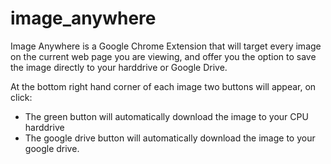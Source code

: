 # image_anywhere

Image Anywhere is a Google Chrome Extension that will target every image on the current web page you are viewing, and offer you the option to save the image directly to your harddrive or Google Drive.

At the bottom right hand corner of each image two buttons will appear, on click:
  - The green button will automatically download the image to your CPU harddrive
  - The google drive button will automatically download the image to your google drive.
